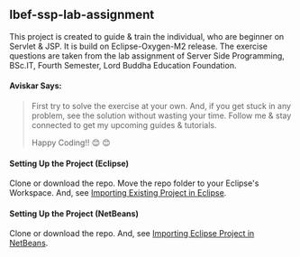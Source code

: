 ## lbef-ssp-lab-assignment
This project is created to guide & train the individual, who are beginner on Servlet & JSP.
It is build on Eclipse-Oxygen-M2 release. The exercise questions are taken from the lab assignment of Server Side Programming, BSc.IT, Fourth Semester, Lord Buddha Education Foundation.

#### Aviskar Says:
> First try to solve the exercise at your own.
> And, if you get stuck in any problem, see the solution without wasting your time.
> Follow me & stay connected to get my upcoming guides & tutorials.
>
> Happy Coding!! :blush: :blush:

#### Setting Up the Project (Eclipse)
Clone or download the repo. Move the repo folder to your Eclipse's Workspace. And, see
[Importing Existing Project in Eclipse](http://help.eclipse.org/neon/index.jsp?topic=%2Forg.eclipse.platform.doc.user%2Ftasks%2Ftasks-importproject.htm "Importing Existing Project in Eclipse").

#### Setting Up the Project (NetBeans)
Clone or download the repo. And, see
[Importing Eclipse Project in NetBeans](https://netbeans.org/kb/74/java/import-eclipse.html#import "Importing Eclipse Project in NetBeans").
